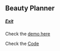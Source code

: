 ## Beauty Planner
##### [Exit](https://github.com/LuisSilvah/)

Check the [demo here](https://beautyplanner.vercel.app/home)

 
Check the [Code](https://github.com/LuisSilvah/Planner)
